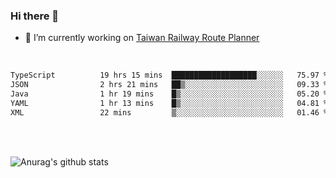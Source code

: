 ### Hi there 👋

- 🔭 I’m currently working on [Taiwan Railway Route Planner](https://github.com/Taiwan-Railway-Route-Planner)

<br/>

<!--START_SECTION:waka-->

```txt
TypeScript          19 hrs 15 mins  ███████████████████░░░░░░   75.97 %
JSON                2 hrs 21 mins   ██▒░░░░░░░░░░░░░░░░░░░░░░   09.33 %
Java                1 hr 19 mins    █▒░░░░░░░░░░░░░░░░░░░░░░░   05.20 %
YAML                1 hr 13 mins    █▒░░░░░░░░░░░░░░░░░░░░░░░   04.81 %
XML                 22 mins         ▒░░░░░░░░░░░░░░░░░░░░░░░░   01.46 %
```

<!--END_SECTION:waka-->

<br/>
<br/>

![Anurag's github stats](https://github-readme-stats.vercel.app/api?username=DepickereSven&show_icons=true&theme=tokyonight)



<!--
**DepickereSven/DepickereSven** is a ✨ _special_ ✨ repository because its `README.md` (this file) appears on your GitHub profile.

Here are some ideas to get you started:

- 🔭 I’m currently working on ...
- 🌱 I’m currently learning ...
- 👯 I’m looking to collaborate on ...
- 🤔 I’m looking for help with ...
- 💬 Ask me about ...
- 📫 How to reach me: ...
- 😄 Pronouns: ...
- ⚡ Fun fact: ...
-->
